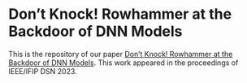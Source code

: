 # Don’t Knock! Rowhammer at the Backdoor of DNN Models
This is the repository of our paper [Don’t Knock! Rowhammer at the Backdoor of DNN Models](https://arxiv.org/abs/2110.07683). This work appeared in the proceedings of IEEE/IFIP DSN 2023.
